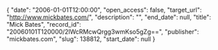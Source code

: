 {
  "date": "2006-01-01T12:00:00", 
  "open_access": false, 
  "target_url": "http://www.mickbates.com/", 
  "description": "", 
  "end_date": null, 
  "title": "Mick Bates", 
  "record_id": "20060101T120000/2lWcRMcwQrgg3wmKso5gZg==", 
  "publisher": "mickbates.com", 
  "slug": 138812, 
  "start_date": null
}

